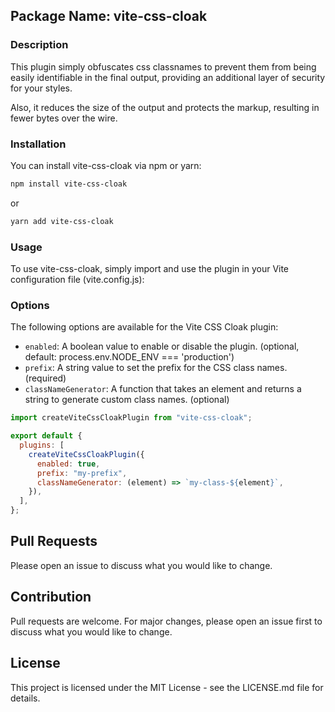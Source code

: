 ## Package Name: vite-css-cloak

### Description

This plugin simply obfuscates css classnames to prevent them from being easily identifiable in the final output, providing an additional layer of security for your styles.

Also, it reduces the size of the output and protects the markup, resulting in fewer bytes over the wire.

### Installation

You can install vite-css-cloak via npm or yarn:

```bash
npm install vite-css-cloak
```

or

```bash
yarn add vite-css-cloak
```

### Usage

To use vite-css-cloak, simply import and use the plugin in your Vite configuration file (vite.config.js):

### Options

The following options are available for the Vite CSS Cloak plugin:

- `enabled`: A boolean value to enable or disable the plugin. (optional, default: process.env.NODE_ENV === 'production')
- `prefix`: A string value to set the prefix for the CSS class names. (required)
- `classNameGenerator`: A function that takes an element and returns a string to generate custom class names. (optional)

```javascript
import createViteCssCloakPlugin from "vite-css-cloak";

export default {
  plugins: [
    createViteCssCloakPlugin({
      enabled: true,
      prefix: "my-prefix",
      classNameGenerator: (element) => `my-class-${element}`,
    }),
  ],
};
```

## Pull Requests

Please open an issue to discuss what you would like to change.

## Contribution

Pull requests are welcome. For major changes, please open an issue first to discuss what you would like to change.

## License

This project is licensed under the MIT License - see the LICENSE.md file for details.
